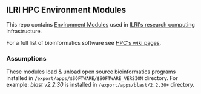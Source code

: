 ## ILRI HPC Environment Modules

This repo contains [Environment Modules](http://modules.sourceforge.net) used in
[ILRI's research computing](http://hpc.ilri.cgiar.org/) infrastructure.

For a full list of bioinformatics software see [HPC's wiki pages](http://hpc.ilri.cgiar.org/list-of-software).

### Assumptions
These modules load & unload open source bioinformatics programs installed in
`/export/apps/$SOFTWARE/$SOFTWARE_VERSION` directory.
For example: *blast v2.2.30* is installed in `/export/apps/blast/2.2.30+`
directory.
